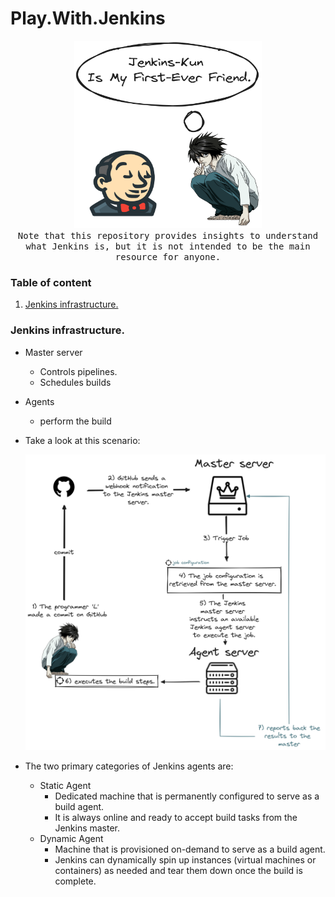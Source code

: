 # Play.With.Jenkins



<p align="center">
  <img src="assets/Jenkins-Kun.png"  width="300px" height="300px">
  <br>
   <samp>
    Note that this repository provides insights to understand what Jenkins is, but it is not intended to be the main resource for anyone.
  </samp>  
</p>



### Table of content

1. [Jenkins infrastructure.](#desc0)
 

<a name="desc0"></a>
### Jenkins infrastructure.

- Master server
   - Controls pipelines.
   - Schedules builds
- Agents
   - perform the build
-  Take a look at this scenario:

   <img alt="Intro" src="assets/Intro.png">
- The two primary categories of Jenkins agents are:
  - Static Agent
    - Dedicated machine that is permanently configured to serve as a build agent.
    - It is always online and ready to accept build tasks from the Jenkins master.
  - Dynamic Agent
    - Machine that is provisioned on-demand to serve as a build agent.
    - Jenkins can dynamically spin up instances (virtual machines or containers) as needed and tear them down once the build is complete.
